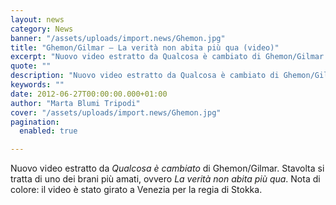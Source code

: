 ```yaml
---
layout: news
category: News
banner: "/assets/uploads/import.news/Ghemon.jpg"
title: "Ghemon/Gilmar – La verità non abita più qua (video)"
excerpt: "Nuovo video estratto da Qualcosa è cambiato di Ghemon/Gilmar. Stavolta si tratta di uno dei brani più amati, ovvero La verità non abita più qua. Nota di colore: il video è stato girato a Venezia per la regia di Stokka"
quote: ""
description: "Nuovo video estratto da Qualcosa è cambiato di Ghemon/Gilmar. Stavolta si tratta di uno dei brani più amati, ovvero La verità non abita più qua. Nota di colore: il video è stato girato a Venezia per la regia di Stokka"
keywords: ""
date: 2012-06-27T00:00:00.000+01:00
author: "Marta Blumi Tripodi"
cover: "/assets/uploads/import.news/Ghemon.jpg"
pagination:
  enabled: true

---
```


Nuovo video estratto da _Qualcosa è cambiato_ di Ghemon/Gilmar. Stavolta si tratta di uno dei brani più amati, ovvero _La verità non abita più qua_. Nota di colore: il video è stato girato a Venezia per la regia di Stokka.
